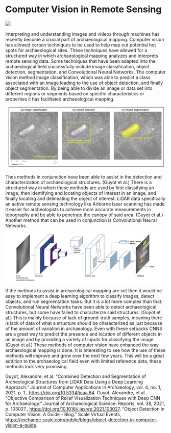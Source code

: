 # Computer Vision in Remote Sensing

![](https://media.giphy.com/media/Ju7l5y9osyymQ/giphy.gif)

Interpreting and understanding images and videos through machines has recently become a crucial part of archaeological mapping. Computer vision has allowed certain techniques to be used to help map out potential hot spots for archaeological sites. These techniques have allowed for a structured way in which archaeological mapping analyzes and interprets remote sensing data. Some techniques that have been adapted into the archaeological field successfully include image classification, object detection, segmentation, and Convolutional Neural Networks. 
The computer vision method image classification, which was able to predict a class associated with an image leading to the use of object detection, and finally object segmentation. By being able to divide an image or data set into different regions or segments based on specific characteristics or properties it has facilitated archaeological mapping. 

![Screenshot](Lab5.jpg)

Thes methods in conjunction have been able to assist in the detection and characterization of archaeological structures. (Guyot et al.) There is a structured way in which these methods are used by first classifying an image, then identifying and locating objects of interest in an image, and finally locating and delineating the object of interest. LiDAR data specifically an active remote sensing technology like Airborne laser scanning has made it easier for archeologists to achieve more accurate measurements in topography and be able to penetrate the canopy of said area. (Guyot et al.) Another method that can be used in conjunction is Convolutional Neural Networks. 

![Screenshot](Lab5-2.jpg)

If the methods to assist in archaeological mapping are set then it would be easy to implement a deep learning algorithm to classify images, detect objects, and run segmentation tasks. But it is a lot more complex than that. Convolutional Neural Networks have been able to detect archaeological structures, but some have failed to characterize said structures. (Guyot et al.) This is mainly because of lack of ground-truth samples, meaning there is lack of data of what a structure should be characterized as just because of the amount of variation in archaeology. Even with these setbacks CNNS are a great way to predict the presence and location of different objects in an image and by providing a variety of inputs for classifying the image. (Guyot et al.) These methods of computer vision have enhanced the way archaeological mapping is done. It is interesting to see how the use of these methods will improve and grow over the next few years. This will be a great addition to the archaeological field even with limited reference data, these methods look very promising.

Guyot, Alexandre, et al. “Combined Detection and Segmentation of Archeological Structures from LIDAR Data Using a Deep Learning Approach.” Journal of Computer Applications in Archaeology, vol. 4, no. 1, 2021, p. 1., https://doi.org/10.5334/jcaa.64. 
Guyot, Alexandre, et al. “Objective Comparison of Relief Visualization Techniques with Deep CNN for Archaeology.” Journal of Archaeological Science: Reports, vol. 38, 2021, p. 103027., https://doi.org/10.1016/j.jasrep.2021.103027. 
“Object Detection in Computer Vision: A Guide - Blog.” Scale Virtual Events, https://exchange.scale.com/public/blogs/object-detection-in-computer-vision-a-guide. 
